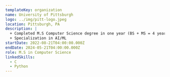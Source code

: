 ```yaml
---
templateKey: organization
name: University of Pittsburgh
logo: ../img/pitt-logo.jpeg
location: Pittsburgh, PA
description: |
  + Completed M.S Computer Science degree in one year (BS + MS = 4 years)
  + Specialization in AI/ML
startDate: 2022-08-21T04:00:00.000Z
endDate: 2024-05-21T04:00:00.000Z
role: M.S in Computer Science
linkedSkills:
  - C
  - Python
---
```

